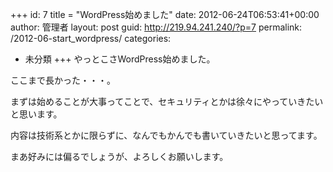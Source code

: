 +++
id: 7
title = "WordPress始めました"
date: 2012-06-24T06:53:41+00:00
author: 管理者
layout: post
guid: http://219.94.241.240/?p=7
permalink: /2012-06-start_wordpress/
categories:
  - 未分類
+++
やっとこさWordPress始めました。

ここまで長かった・・・。

まずは始めることが大事ってことで、セキュリティとかは徐々にやっていきたいと思います。

内容は技術系とかに限らずに、なんでもかんでも書いていきたいと思ってます。

まあ好みには偏るでしょうが、よろしくお願いします。